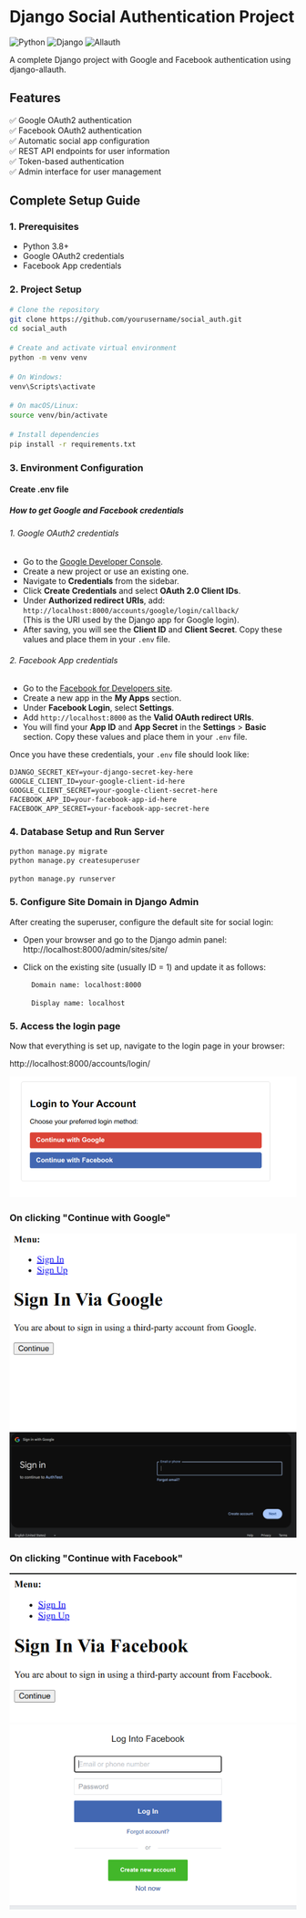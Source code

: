 # Django Social Authentication Project

![Python](https://img.shields.io/badge/python-3.8%2B-blue)
![Django](https://img.shields.io/badge/django-5.2-green)
![Allauth](https://img.shields.io/badge/allauth-0.62-lightgrey)

A complete Django project with Google and Facebook authentication using django-allauth.

## Features

✅ Google OAuth2 authentication  
✅ Facebook OAuth2 authentication  
✅ Automatic social app configuration  
✅ REST API endpoints for user information  
✅ Token-based authentication  
✅ Admin interface for user management  

## Complete Setup Guide

### 1. Prerequisites
- Python 3.8+
- Google OAuth2 credentials
- Facebook App credentials

### 2. Project Setup

```bash
# Clone the repository
git clone https://github.com/yourusername/social_auth.git
cd social_auth

# Create and activate virtual environment
python -m venv venv

# On Windows:
venv\Scripts\activate

# On macOS/Linux:
source venv/bin/activate

# Install dependencies
pip install -r requirements.txt

```
### 3. Environment Configuration

#### Create .env file


##### How to get Google and Facebook credentials

###### 1. Google OAuth2 credentials
- Go to the [Google Developer Console](https://console.developers.google.com/).
- Create a new project or use an existing one.
- Navigate to **Credentials** from the sidebar.
- Click **Create Credentials** and select **OAuth 2.0 Client IDs**.
- Under **Authorized redirect URIs**, add:  
  `http://localhost:8000/accounts/google/login/callback/`  
  (This is the URI used by the Django app for Google login).
- After saving, you will see the **Client ID** and **Client Secret**. Copy these values and place them in your `.env` file.

###### 2. Facebook App credentials
- Go to the [Facebook for Developers site](https://developers.facebook.com/).
- Create a new app in the **My Apps** section.
- Under **Facebook Login**, select **Settings**.
- Add `http://localhost:8000` as the **Valid OAuth redirect URIs**.
- You will find your **App ID** and **App Secret** in the **Settings** > **Basic** section. Copy these values and place them in your `.env` file.

Once you have these credentials, your `.env` file should look like:

```
DJANGO_SECRET_KEY=your-django-secret-key-here
GOOGLE_CLIENT_ID=your-google-client-id-here
GOOGLE_CLIENT_SECRET=your-google-client-secret-here
FACEBOOK_APP_ID=your-facebook-app-id-here
FACEBOOK_APP_SECRET=your-facebook-app-secret-here
```


### 4. Database Setup and Run Server
```
python manage.py migrate
python manage.py createsuperuser

python manage.py runserver
```

### 5. Configure Site Domain in Django Admin
After creating the superuser, configure the default site for social login:

- Open your browser and go to the Django admin panel:
    http://localhost:8000/admin/sites/site/ 
- Click on the existing site (usually ID = 1) and update it as follows:

        Domain name: localhost:8000

        Display name: localhost

### 5. Access the login page
Now that everything is set up, navigate to the login page in your browser:

http://localhost:8000/accounts/login/

![Login Page](media/image.png)

### On clicking "Continue with Google"
![Google Login Step 1](media/image-1.png)
![Google Login Step 2](media/image-2.png)

### On clicking "Continue with Facebook"
![Facebook Login Step 1](media/image-3.png)
![Facebook Login Step 2](media/image-4.png)